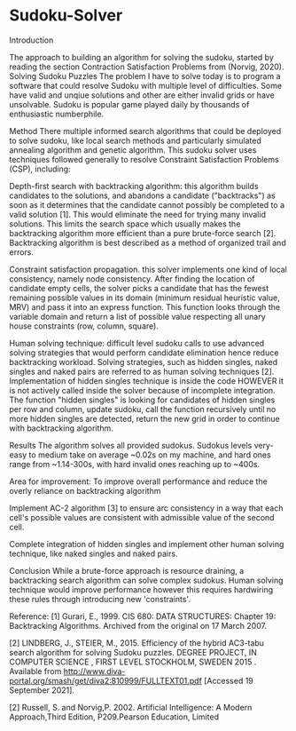 # Sudoku-Solver
Introduction

The approach to building an algorithm for solving the sudoku, started by reading the section Contraction Satisfaction Problems from (Norvig, 2020).
Solving Sudoku Puzzles
The problem I have to solve today is to program a software that could resolve Sudoku with multiple level of difficulties. Some have valid and unqiue solutions and other are either invalid grids or have unsolvable.
Sudoku is popular game played daily by thousands of enthusiastic numberphile.

Method
There multiple informed search algorithms that could be deployed to solve sudoku, like local search methods and particularly simulated annealing algorithm and genetic algorithm. This sudoku solver uses techniques followed generally to resolve Constraint Satisfaction Problems (CSP), including:

Depth-first search with backtracking algorithm: this algorithm builds candidates to the solutions, and abandons a candidate ("backtracks") as soon as it determines that the candidate cannot possibly be completed to a valid solution [1]. This would eliminate the need for trying many invalid solutions. This limits the search space which usually makes the backtracking algorithm more efficient than a pure brute-force search [2]. Backtracking algorithm is best described as a method of organized trail and errors.

Constraint satisfaction propagation. this solver implements one kind of local consistency, namely node consistency. After finding the location of candidate empty cells, the solver picks a candidate that has the fewest remaining possible values in its domain (minimum residual heuristic value, MRV) and pass it into an express function. This function looks through the variable domain and return a list of possible value respecting all unary house constraints (row, column, square).

Human solving technique: difficult level sudoku calls to use advanced solving strategies that would perform candidate elimination hence reduce backtracking workload. Solving strategies, such as hidden singles, naked singles and naked pairs are referred to as human solving techniques [2]. Implementation of hidden singles technique is inside the code HOWEVER it is not actively called inside the solver because of incomplete integration. The function "hidden singles" is looking for candidates of hidden singles per row and column, update sudoku, call the function recursively until no more hidden singles are detected, return the new grid in order to continue with backtracking algorithm.

Results
The algorithm solves all provided sudokus. Sudokus levels very-easy to medium take on average ~0.02s on my machine, and hard ones range from ~1.14-300s, with hard invalid ones reaching up to ~400s.

Area for improvement:
To improve overall performance and reduce the overly reliance on backtracking algorithm

Implement AC-2 algorithm [3] to ensure arc consistency in a way that each cell's possible values are consistent with admissible value of the second cell.

Complete integration of hidden singles and implement other human solving technique, like naked singles and naked pairs.

Conclusion
While a brute-force approach is resource draining, a backtracking search algorithm can solve complex sudokus. Human solving technique would improve performance however this requires hardwiring these rules through introducing new 'constraints'.

Reference:
[1] Gurari, E., 1999. CIS 680: DATA STRUCTURES: Chapter 19: Backtracking Algorithms. Archived from the original on 17 March 2007.

[2] LINDBERG, J., STEIER, M., 2015. Efficiency of the hybrid AC3-tabu search algorithm for solving Sudoku puzzles. DEGREE PROJECT, IN COMPUTER SCIENCE , FIRST LEVEL STOCKHOLM, SWEDEN 2015 . Available from http://www.diva-portal.org/smash/get/diva2:810999/FULLTEXT01.pdf [Accessed 19 September 2021].

[2] Russell, S. and Norvig,P. 2002. Artificial Intelligence: A Modern Approach,Third Edition, P209.Pearson Education, Limited
